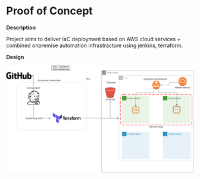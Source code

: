 # Proof of Concept
**Description**

Project aims to deliver IaC deployment based on AWS cloud services + combined onpremise automation infrastracture using jenkins, terraform.

**Design**

![Test Image 1](POC.png)

